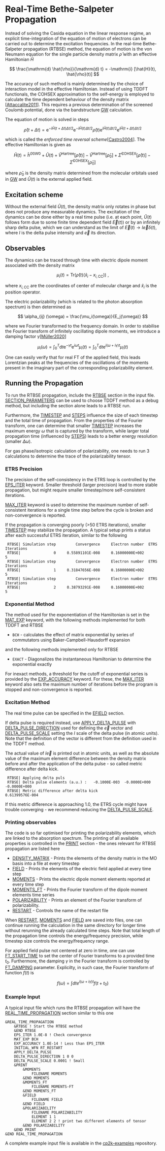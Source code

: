 # Real-Time Bethe-Salpeter Propagation

Instead of solving the Casida equation in the linear response regime, an explicit time-integration
of the equation of motion of electrons can be carried out to determine the excitation frequencies.
In the real-time Bethe-Salpeter propagation (RTBSE) method, the equation of motion is the von
Neumann equation for the single particle density matrix $\hat{\rho}$ with an effective Hamiltonian
$\hat{H}$

$$ \frac{\mathrm{d} \hat{\rho}}{\mathrm{d} t} = -\mathrm{i} [\hat{H}(t), \hat{\rho}(t)] $$

The accuracy of such method is mainly determined by the choice of interaction model in the effective
Hamiltonian. Instead of using TDDFT functionals, the COHSEX approximation to the self-energy is
employed to calculate the time dependent behaviour of the density matrix
\[[Attaccalite2011](http://dx.doi.org/10.1103/PhysRevB.84.245110)\]. This requires a previous
determination of the screened Coulomb potential, done via the bandstructure
[GW](#CP2K_INPUT.FORCE_EVAL.PROPERTIES.BANDSTRUCTURE.GW) calculation.

The equation of motion is solved in steps

$$ \hat{\rho} (t + \Delta t) = \mathrm{e} ^ {- i \hat{H} (t+\Delta t) \Delta t/2} \mathrm{e} ^ {-i \hat{H}(t) \Delta t/2}
\hat{\rho} (t) \mathrm{e} ^ {i \hat{H}(t) \Delta t/2} \mathrm{e} ^ {i \hat{H} (t + \Delta t) \Delta t/2}$$

which is called the _enforced time reversal
scheme_\[[Castro2004](https://doi.org/10.1063/1.1774980)\]. The effective Hamiltonian is given as

$$ \hat{H}(t) = \hat{h}^{G0W0} + \hat{U} (t) +
\hat{V}^{\mathrm{Hartree}} [\hat{\rho}(t)] - \hat{V}^{\mathrm{Hartree}} [\hat{\rho}_0] +
\hat{\Sigma}^{\mathrm{COHSEX}}[\hat{\rho}(t)] - \hat{\Sigma}^{\mathrm{COHSEX}}[\hat{\rho}_0]
$$

where $\hat{\rho}_0$ is the density matrix determined from the molecular orbitals used in
[GW](#CP2K_INPUT.FORCE_EVAL.PROPERTIES.BANDSTRUCTURE.GW) and $\hat{U}(t)$ is the external applied
field.

## Excitation scheme

Without the external field $\hat{U}(t)$, the density matrix only rotates in phase but does not
produce any measurable dynamics. The excitation of the dynamics can be done either by a real time
pulse (i.e. at each point, $\hat{U}(t)$ follows form due to some finite time dependent field
$\vec{E}(t)$) or by an infinitely sharp delta pulse, which we can understand as the limit of
$\vec{E}(t) \to I \vec{e} \delta(t)$, where $I$ is the delta pulse intensity and $\vec{e}$ its
direction.

## Observables

The dynamics can be traced through time with electric dipole moment associated with the density
matrix

$$ \mu_i(t) = \mathrm{Tr} (\hat{\rho}(t) (\hat{x}_i - x_{i,\mathrm{CC}})) \: ,
$$

where $x_{i,\mathrm{CC}}$ are the coordinates of center of molecular charge and $\hat{x}_i$ is the
position operator.

The electric polarizability (which is related to the photon absorption spectrum) is then determined
as

$$ \alpha_{ij} (\omega) = \frac{\mu_i(\omega)}{E_j(\omega)}
$$

where we Fourier transformed to the frequency domain. In order to stabilise the Fourier transform of
infinitely oscillating dipole moments, we introduce a damping factor
$\gamma$\[[Müller2020](https://doi.org/10.1002/jcc.26412)\]

$$ \mu_i(\omega) = \int _ 0 ^ T \mathrm{d}t \mathrm{e}^{-\gamma t} \mathrm{e} ^ {i \omega t} \mu_i(t) =
    \int _ 0 ^ T \mathrm{d}t \mathrm{e}^{i(\omega + i \gamma) t} \mu_i (t)
$$

One can easily verify that for real FT of the applied field, this leads Lorentzian peaks at the
frequencies of the oscillations of the moments present in the imaginary part of the corresponding
polarizability element.

## Running the Propagation

To run the RTBSE propagation, include the
[RTBSE](#CP2K_INPUT.FORCE_EVAL.DFT.REAL_TIME_PROPAGATION.RTBSE) section in the input file.
[SECTION_PARAMETERS](#CP2K_INPUT.FORCE_EVAL.DFT.REAL_TIME_PROPAGATION.RTBSE.SECTION_PARAMETERS) can
be used to choose TDDFT method as a debug method, but including the section alone leads to a RTBSE
run.

Furthermore, the [TIMESTEP](#CP2K_INPUT.MOTION.MD.TIMESTEP) and [STEPS](#CP2K_INPUT.MOTION.MD.STEPS)
influence the size of each timestep and the total time of propagation. From the properties of the
Fourier transform, one can determine that smaller [TIMESTEP](#CP2K_INPUT.MOTION.MD.TIMESTEP)
increases the maximum energy $\omega$ that is captured by the transform, while larger total
propagation time (influenced by [STEPS](#CP2K_INPUT.MOTION.MD.STEPS)) leads to a better energy
resolution (smaller $\Delta \omega$).

For gas phase/isotropic calculation of polarizability, one needs to run 3 calculations to determine
the trace of the polarizability tensor.

### ETRS Precision

The precision of the self-consistency in the ETRS loop is controlled by the
[EPS_ITER](#CP2K_INPUT.FORCE_EVAL.DFT.REAL_TIME_PROPAGATION.EPS_ITER) keyword. Smaller threshold
(larger precision) lead to more stable propagation, but might require smaller timestep/more
self-consistent iterations.

[MAX_ITER](#CP2K_INPUT.FORCE_EVAL.DFT.REAL_TIME_PROPAGATION.MAX_ITER) keyword is used to determine
the maximum number of self-consistent iterations for a single time step before the cycle is broken
and non-convergence is reported.

If the propagation is converging poorly (>50 ETRS iterations), smaller
[TIMESTEP](#CP2K_INPUT.MOTION.MD.TIMESTEP) may stabilize the propagation. A typical setup prints a
status after each successful ETRS iteration, similar to the following

```
 RTBSE| Simulation step         Convergence     Electron number  ETRS Iterations
 RTBSE|               0     0.55891101E-008     0.16000000E+002                5
 RTBSE| Simulation step         Convergence     Electron number  ETRS Iterations
 RTBSE|               1     0.31847656E-008     0.16000000E+002                5
 RTBSE| Simulation step         Convergence     Electron number  ETRS Iterations
 RTBSE|               2     0.38793291E-008     0.16000000E+002                5
```

### Exponential Method

The method used for the exponentiation of the Hamiltonian is set in the
[MAT_EXP](#CP2K_INPUT.FORCE_EVAL.DFT.REAL_TIME_PROPAGATION.MAT_EXP) keyword, with the following
methods implemented for both TDDFT and RTBSE

- `BCH` - calculates the effect of matrix exponential by series of commutators using
  Baker-Campbell-Hausdorff expansion

and the following methods implemented only for RTBSE

- `EXACT` - Diagonalizes the instantaneous Hamiltonian to determine the exponential exactly

For inexact methods, a threshold for the cutoff of exponential series is provided by the
[EXP_ACCURACY](#CP2K_INPUT.FORCE_EVAL.DFT.REAL_TIME_PROPAGATION.EXP_ACCURACY) keyword. For these,
the [MAX_ITER](#CP2K_INPUT.FORCE_EVAL.DFT.REAL_TIME_PROPAGATION.MAX_ITER) keyword also sets the
maximum number of iterations before the program is stopped and non-convergence is reported.

### Excitation Method

The real time pulse can be specified in the [EFIELD](#CP2K_INPUT.FORCE_EVAL.DFT.EFIELD) section.

If delta pulse is required instead, use
[APPLY_DELTA_PULSE](#CP2K_INPUT.FORCE_EVAL.DFT.REAL_TIME_PROPAGATION.APPLY_DELTA_PULSE) with
[DELTA_PULSE_DIRECTION](#CP2K_INPUT.FORCE_EVAL.DFT.REAL_TIME_PROPAGATION.DELTA_PULSE_DIRECTION) used
for defining the $\vec{e}$ vector and
[DELTA_PULSE_SCALE](#CP2K_INPUT.FORCE_EVAL.DFT.REAL_TIME_PROPAGATION.DELTA_PULSE_SCALE) setting the
$I$ scale of the delta pulse (in atomic units). Note that the definition of the vector is different
from the definition used in the TDDFT method.

The actual value of $I \vec{e}$ is printed out in atomic units, as well as the absolute value of the
maximum element difference between the density matrix before and after the application of the delta
pulse - so called metric difference after delta kick.

```
 RTBSE| Applying delta puls
 RTBSE| Delta pulse elements (a.u.) :   -0.1000E-003  -0.0000E+000  -0.0000E+000
 RTBSE| Metric difference after delta kick                       0.61399576E-004
```

If this metric difference is approaching 1.0, the ETRS cycle might have trouble converging - we
recommend reducing the
[DELTA_PULSE_SCALE](#CP2K_INPUT.FORCE_EVAL.DFT.REAL_TIME_PROPAGATION.DELTA_PULSE_SCALE).

### Printing observables

The code is so far optimised for printing the polarizability elements, which are linked to the
absorption spectrum. The printing of all available properties is controlled in the
[PRINT](#CP2K_INPUT.FORCE_EVAL.DFT.REAL_TIME_PROPAGATION.PRINT) section - the ones relevant for
RTBSE propagation are listed here

- [DENSITY_MATRIX](#CP2K_INPUT.FORCE_EVAL.DFT.REAL_TIME_PROPAGATION.PRINT.DENSITY_MATRIX) - Prints
  the elements of the density matrix in the MO basis into a file at every timestep
- [FIELD](#CP2K_INPUT.FORCE_EVAL.DFT.REAL_TIME_PROPAGATION.PRINT.FIELD) - Prints the elements of the
  electric field applied at every time step
- [MOMENTS](#CP2K_INPUT.FORCE_EVAL.DFT.REAL_TIME_PROPAGATION.PRINT.MOMENTS) - Prints the electric
  dipole moment elements reported at every time step
- [MOMENTS_FT](#CP2K_INPUT.FORCE_EVAL.DFT.REAL_TIME_PROPAGATION.PRINT.MOMENTS_FT) - Prints the
  Fourier transform of the dipole moment elements time series
- [POLARIZABILITY](#CP2K_INPUT.FORCE_EVAL.DFT.REAL_TIME_PROPAGATION.PRINT.POLARIZABILITY) - Prints
  an element of the Fourier transform of polarizability.
- [RESTART](#CP2K_INPUT.FORCE_EVAL.DFT.REAL_TIME_PROPAGATION.PRINT.RESTART) - Controls the name of
  the restart file

When [RESTART](#CP2K_INPUT.FORCE_EVAL.DFT.REAL_TIME_PROPAGATION.PRINT.RESTART),
[MOMENTS](#CP2K_INPUT.FORCE_EVAL.DFT.REAL_TIME_PROPAGATION.PRINT.MOMENTS) and
[FIELD](#CP2K_INPUT.FORCE_EVAL.DFT.REAL_TIME_PROPAGATION.PRINT.FIELD) are saved into files, one can
continue running the calculation in the same directory for longer time without rerunning the already
calculated time steps. Note that total length of the propagation time controls the energy/frequency
precision, while timestep size controls the energy/frequency range.

For applied field pulse not centered at zero in time, one can use
[FT_START_TIME](#CP2K_INPUT.FORCE_EVAL.DFT.REAL_TIME_PROPAGATION.RTBSE.FT_START_TIME) to set the
center of Fourier transforms to a provided time $t_0$. Furthermore, the damping $\gamma$ in the
Fourier transform is controlled by
[FT_DAMPING](#CP2K_INPUT.FORCE_EVAL.DFT.REAL_TIME_PROPAGATION.RTBSE.FT_DAMPING) parameter.
Explicilty, in such case, the Fourier transform of function $f(t)$ is

$$ f(\omega) = \int dt e^{i (\omega + i \gamma) t } f(t + t_0)
$$

### Example Input

A typical input file which runs the RTBSE propagation will have the
[REAL_TIME_PROPAGATION](#CP2K_INPUT.FORCE_EVAL.DFT.REAL_TIME_PROPAGATION) section similar to this
one

```
&REAL_TIME_PROPAGATION
    &RTBSE ! Start the RTBSE method
    &END RTBSE
    EPS_ITER 1.0E-8 ! Check convergence
    MAT_EXP BCH
    EXP_ACCURACY 1.0E-14 ! Less than EPS_ITER
    INITIAL_WFN RT_RESTART
    APPLY_DELTA_PULSE
    DELTA_PULSE_DIRECTION 1 0 0
    DELTA_PULSE_SCALE 0.0001 ! Small
    &PRINT
        &MOMENTS
            FILENAME MOMENTS
        &END MOMENTS
        &MOMENTS_FT
            FILENAME MOMENTS-FT
        &END MOMENTS_FT
        &FIELD
            FILENAME FIELD
        &END FIELD
        &POLARIZABILITY
            FILENAME POLARIZABILITY
            ELEMENT 1 1
            ELEMENT 2 2 ! print two different elements of tensor
        &END POLARIZABILITY
    &END PRINT
&END REAL_TIME_PROPAGATION
```

A complete example input file is available in the
[cp2k-examples](https://github.com/cp2k/cp2k-examples) repository.
